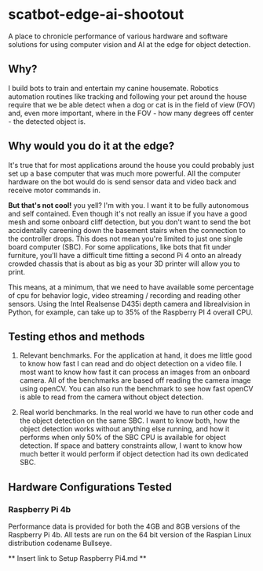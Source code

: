 # scatbot-edge-ai-shootout

A place to chronicle performance of various hardware and software solutions for using computer vision and AI at the edge for object detection.

## Why?

I build bots to train and entertain my canine housemate. Robotics automation routines like tracking and following your pet around the house require that we be able detect when a dog or cat is in the field of view (FOV) and, even more important, where in the FOV - how many degrees off center - the detected object is.

## Why would you do it at the edge?

It's true that for most applications around the house you could probably just set up a base computer that was much more powerful. All the computer hardware on the bot would do is send sensor data and video back and receive motor commands in.

**But that's not cool!** you yell? I'm with you. I want it to be fully autonomous and self contained. Even though it's not really an issue if you have a good mesh and some onboard cliff detection, but you don't want to send the bot accidentally careening down the basement stairs when the connection to the controller drops. This does not mean you're limited to just one single board computer (SBC). For some applications, like bots that fit under furniture, you'll have a difficult time fitting a second Pi 4 onto an already crowded chassis that is about as big as your 3D printer will allow you to print.

This means, at a minimum, that we need to have available some percentage of cpu for behavior logic, video streaming / recording and reading other sensors. Using the Intel Realsense D435i depth camera and librealvision in Python, for example, can take up to 35% of the Raspberry PI 4 overall CPU.

## Testing ethos and methods

1. Relevant benchmarks. For the application at hand, it does me little good to know how fast I can read and do object detection on a video file. I most want to know how fast it can process an images from an onboard camera. All of the benchmarks are based off reading the camera image using openCV. You can also run the benchmark to see how fast openCV is able to read from the camera without object detection.

1. Real world benchmarks. In the real world we have to run other code and the object detection on the same SBC. I want to know both, how the object detection works without anything else running, and how it performs when only 50% of the SBC CPU is available for object detection. If space and battery constraints allow, I want to know how much better it would perform if object detection had its own dedicated SBC.

## Hardware Configurations Tested

### Raspberry Pi 4b

Performance data is provided for both the 4GB and 8GB versions of the Raspberry Pi 4b. All tests are run on the 64 bit version of the Raspian Linux distribution codename Bullseye.

** Insert link to Setup Raspberry Pi4.md **
